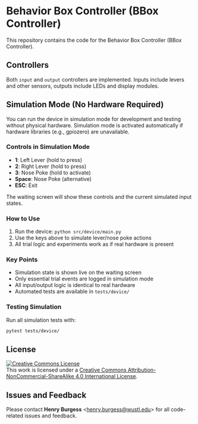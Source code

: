 # Behavior Box Controller (BBox Controller)

This repository contains the code for the Behavior Box Controller (BBox Controller).

## Controllers

Both `input` and `output` controllers are implemented. Inputs include levers and other sensors, outputs include LEDs and display modules.

## Simulation Mode (No Hardware Required)

You can run the device in simulation mode for development and testing without physical hardware. Simulation mode is activated automatically if hardware libraries (e.g., gpiozero) are unavailable.

### Controls in Simulation Mode
- **1**: Left Lever (hold to press)
- **2**: Right Lever (hold to press)
- **3**: Nose Poke (hold to activate)
- **Space**: Nose Poke (alternative)
- **ESC**: Exit

The waiting screen will show these controls and the current simulated input states.

### How to Use
1. Run the device: `python src/device/main.py`
2. Use the keys above to simulate lever/nose poke actions
3. All trial logic and experiments work as if real hardware is present

### Key Points
- Simulation state is shown live on the waiting screen
- Only essential trial events are logged in simulation mode
- All input/output logic is identical to real hardware
- Automated tests are available in `tests/device/`

### Testing Simulation
Run all simulation tests with:
```bash
pytest tests/device/
```

## License

<!-- CC BY-NC-SA 4.0 License -->
<a rel="license" href="http://creativecommons.org/licenses/by-nc-sa/4.0/">
  <img alt="Creative Commons License" style="border-width:0" src="https://i.creativecommons.org/l/by-nc-sa/4.0/88x31.png" />
</a>
<br />
This work is licensed under a <a rel="license" href="http://creativecommons.org/licenses/by-nc-sa/4.0/">Creative Commons Attribution-NonCommercial-ShareAlike 4.0 International License</a>.

## Issues and Feedback

Please contact **Henry Burgess** <[henry.burgess@wustl.edu](mailto:henry.burgess@wustl.edu)> for all code-related issues and feedback.
